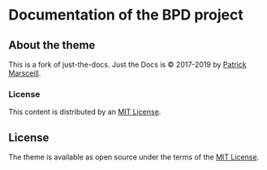 # Documentation of the BPD project
## About the theme
This is a fork of just-the-docs.
Just the Docs is &copy; 2017-2019 by <a href="http://patrickmarsceill.com"> Patrick Marsceill</a>.

### License
This content is distributed by an <a href="https://github.com/PennLINC/PennLINC.github.io/tree/master/LICENSE.txt"> MIT License</a>.

## License

The theme is available as open source under the terms of the <a href="http://opensource.org/licenses/MIT"> MIT License</a>.
